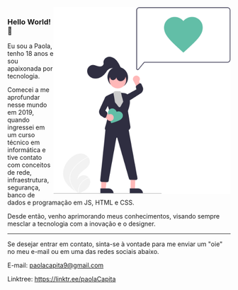 <img src="https://github.com/pah-10/pah-10/blob/main/undraw_Loving_it.svg" min-width="500px" max-width="500px" width="400px" align="right" alt="icon">


### Hello World! 👋

Eu sou a Paola, tenho 18 anos e sou apaixonada por tecnologia.

Comecei a me aprofundar nesse mundo em 2019, quando ingressei em um curso técnico em informática e tive contato com conceitos de rede, infraestrutura, segurança, banco de dados e programação em JS, HTML e CSS.

Desde então, venho aprimorando meus conhecimentos, visando sempre mesclar a tecnologia com a inovação e o designer.

__________________________________________________

Se desejar entrar em contato, sinta-se à vontade para me enviar um "oie" no meu e-mail ou em uma das redes sociais abaixo.

E-mail: paolacapita9@gmail.com

Linktree: https://linktr.ee/paolaCapita

<!--
<a href="https://github-readme-stats.anuraghazra1.vercel.app/api/top-langs/?username=pah-10"><img align="center" src="https://github-readme-stats.anuraghazra1.vercel.app/api/top-langs/?username=pah-10&layout=compact&theme=radical" />
</a>

<!--
**pah-10/pah-10** is a ✨ _special_ ✨ repository because its `README.md` (this file) appears on your GitHub profile.
